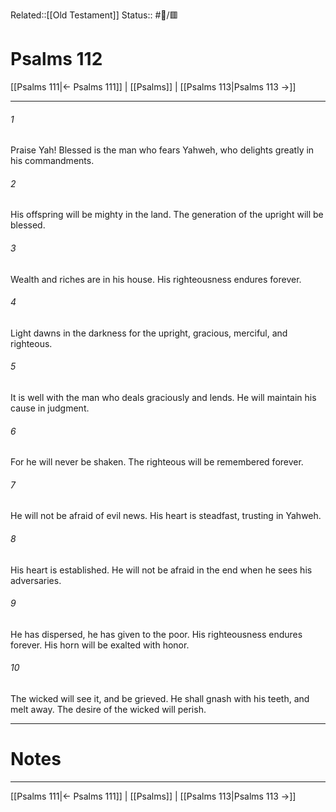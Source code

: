 Related::[[Old Testament]]
Status:: #📖/🟥
# Psalms 112

[[Psalms 111|← Psalms 111]] | [[Psalms]] | [[Psalms 113|Psalms 113 →]]
***



###### 1 
Praise Yah! Blessed is the man who fears Yahweh, who delights greatly in his commandments. 

###### 2 
His offspring will be mighty in the land. The generation of the upright will be blessed. 

###### 3 
Wealth and riches are in his house. His righteousness endures forever. 

###### 4 
Light dawns in the darkness for the upright, gracious, merciful, and righteous. 

###### 5 
It is well with the man who deals graciously and lends. He will maintain his cause in judgment. 

###### 6 
For he will never be shaken. The righteous will be remembered forever. 

###### 7 
He will not be afraid of evil news. His heart is steadfast, trusting in Yahweh. 

###### 8 
His heart is established. He will not be afraid in the end when he sees his adversaries. 

###### 9 
He has dispersed, he has given to the poor. His righteousness endures forever. His horn will be exalted with honor. 

###### 10 
The wicked will see it, and be grieved. He shall gnash with his teeth, and melt away. The desire of the wicked will perish.

---
# Notes


***
[[Psalms 111|← Psalms 111]] | [[Psalms]] | [[Psalms 113|Psalms 113 →]]
